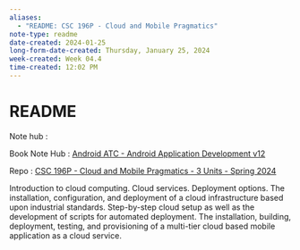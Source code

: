 ```yaml
---
aliases:
  - "README: CSC 196P - Cloud and Mobile Pragmatics"
note-type: readme
date-created: 2024-01-25
long-form-date-created: Thursday, January 25, 2024
week-created: Week 04.4
time-created: 12:02 PM
---
```


# README

Note hub :

Book Note Hub : [Android ATC - Android Application Development v12](../Android%20ATC%20-%20Android%20Application%20Development%20v12/Android%20ATC%20-%20Android%20Application%20Development%20v12.md)

Repo : [CSC 196P - Cloud and Mobile Pragmatics - 3 Units - Spring 2024](https://github.com/matt2ology/csc196p-cloud-and-mobile-pragmatics)

Introduction to cloud computing. Cloud services. Deployment options. The
installation, configuration, and deployment of a cloud infrastructure based
upon industrial standards. Step-by-step cloud setup as well as the development
of scripts for automated deployment. The installation, building, deployment,
testing, and provisioning of a multi-tier cloud based mobile application as a
cloud service.
